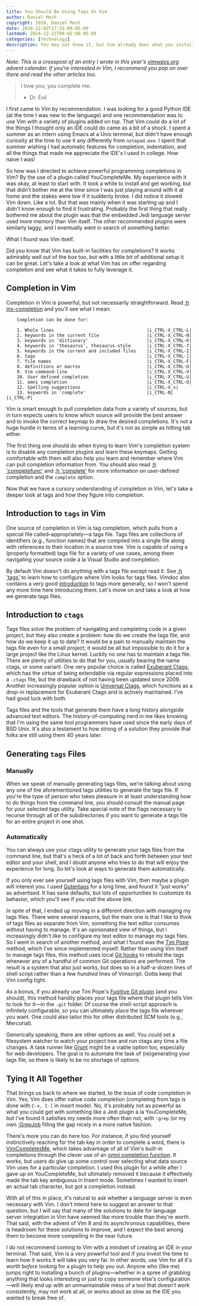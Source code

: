 ```yaml
---
title: You Should Be Using Tags In Vim
author: Daniel Moch
copyright: 2018, Daniel Moch
date: 2018-12-02T17:33:09-05:00
lastmod: 2024-12-21T09:02:00-05:00
categories: [technology]
description: You may not know it, but Vim already does what you installed a Jedi plugin to do
---
```

*Note: This is a crosspost of an entry I wrote in this year's
[vimways.org](http://vimways.org) advent calendar. If
you're interested in Vim, I recommend you pop on over there and read
the other articles too.*

> I love you; you complete me.
>
> - Dr. Evil

I first came to Vim by recommendation. I was looking for a good Python
IDE (at the time I was new to the language) and one recommendation was
to use Vim with a variety of plugins added on top. That Vim could do a
lot of the things I thought only an IDE could do came as a bit of a
shock. I spent a summer as an intern using Emacs at a Unix terminal, but
didn't have enough curiosity at the time to use it any differently from
`notepad.exe`. I spent that summer wishing I had automatic features for
completion, indentation, and all the things that made me appreciate
the IDE's I used in college. How naive I was!

So how was I directed to achieve powerful programming completions in
Vim? By the use of a plugin called YouCompleteMe. My experience with it
was okay, at least to start with. It took a while to install and get
working, but that didn't bother me at the time since I was just playing
around with it at home and the stakes were low if it suddenly broke. I
did notice it slowed Vim down. Like a lot. But that was mainly when it
was starting up and I didn't know enough to find it frustrating.
Probably the first thing that really bothered me about the plugin was
that the embedded Jedi language server used more memory than Vim itself.
The other recommended plugins were similarly laggy, and I eventually
went in search of something better.

What I found was Vim itself.

Did you know that Vim has built-in facilities for completions? It works
admirably well out of the box too, but with a little bit of additional
setup it can be great. Let's take a look at what Vim has on offer
regarding completion and see what it takes to fully leverage it.

Completion in Vim
-----------------

Completion in Vim is powerful, but not necessarily straightforward.
Read [:h
ins-completion](http://vimdoc.sourceforge.net/htmldoc/insert.html#ins-completion)
and you'll see what I mean:

		Completion can be done for:

		1. Whole lines                                   |i_CTRL-X_CTRL-L|
		2. keywords in the current file                  |i_CTRL-X_CTRL-N|
		3. keywords in 'dictionary'                      |i_CTRL-X_CTRL-K|
		4. keywords in 'thesaurus', thesaurus-style      |i_CTRL-X_CTRL-T|
		5. keywords in the current and included files    |i_CTRL-X_CTRL-I|
		6. tags                                          |i_CTRL-X_CTRL-]|
		7. file names                                    |i_CTRL-X_CTRL-F|
		8. definitions or macros                         |i_CTRL-X_CTRL-D|
		9. Vim command-line                              |i_CTRL-X_CTRL-V|
		10. User defined completion                      |i_CTRL-X_CTRL-U|
		11. omni completion                              |i_CTRL-X_CTRL-O|
		12. Spelling suggestions                         |i_CTRL-X_s|
		13. keywords in 'complete'                       |i_CTRL-N| |i_CTRL-P|

Vim is smart enough to pull completion data from a variety of sources,
but in turn expects users to know which source will provide the best
answer and to invoke the correct keymap to draw the desired completions.
It's not a huge hurdle in terms of a learning curve, but it's not as
simple as hitting tab either.

The first thing one should do when trying to learn Vim's completion
system is to disable any completion plugins and learn these keymaps.
Getting comfortable with them will also help you learn and remember
where Vim can pull completion information from. You should also read
[:h
'completefunc'](http://vimdoc.sourceforge.net/htmldoc/options.html#'completefunc')
and [:h
'complete'](http://vimdoc.sourceforge.net/htmldoc/options.html#'complete')
for more information on user-defined completion and the `complete`
option.

Now that we have a cursory understanding of completion in Vim, let's
take a deeper look at tags and how they figure into completion.

Introduction to `tags` in Vim
-----------------------------

One source of completion in Vim is tag completion, which pulls from a
special file called–appropriately—a tags file. Tags files are collections
of identifiers (e.g., function names) that are compiled into a single
file along with references to their location in a source tree.  Vim is
capable of using a (properly formatted) tags file for a variety of use
cases, among them navigating your source code à la Visual Studio and
completion.

By default Vim doesn't do anything with a tags file except read it.
See [:h
'tags'](http://vimdoc.sourceforge.net/htmldoc/options.html#'tags') to
learn how to configure where Vim looks for tags files. Vimdoc also
contains a very good
[introduction](http://vimdoc.sourceforge.net/htmldoc/usr_29.html#29.1)
to tags more generally, so I won't spend any more time here
introducing them. Let's move on and take a look at how we generate
tags files.

Introduction to `ctags`
-----------------------

Tags files solve the problem of navigating and completing code in a
given project, but they also create a problem: how do we create the
tags file, and how do we keep it up to date? It would be a pain to
manually maintain the tags file even for a small project; it would be
all but impossible to do it for a large project like the Linux kernel.
Luckily no one has to maintain a tags file. There are plenty of
utilities to do that for you, usually bearing the name ctags, or some
variant. One very popular choice is called [Exuberant
Ctags](http://ctags.sourceforge.net/), which has the virtue of being
extendable via regular expressions placed into a `.ctags` file, but
the drawback of not having been updated since 2009. Another
increasingly popular option is [Universal Ctags](https://ctags.io/),
which functions as a drop-in replacement for Exuberant Ctags and is
actively maintained. I've had good luck with both.

Tags files and the tools that generate them have a long history
alongside advanced text editors. The history-of-computing nerd in me
likes knowing that I'm using the same tool programmers have used since
the early days of BSD Unix. It's also a testament to how strong of a
solution they provide that folks are still using them 40 years later.

Generating `tags` Files
-----------------------

### Manually

When we speak of manually generating tags files, we're talking about
using any one of the aforementioned tags utilities to generate the tags
file. If you're the type of person who takes pleasure in at least
understanding how to do things from the command line, you should consult
the manual page for your selected tags utility. Take special note of the
flags necessary to recurse through all of the subdirectories if you want
to generate a tags file for an entire project in one shot.

### Automatically

You can always use your ctags utility to generate your tags files from
the command line, but that's a heck of a lot of back and forth between
your text editor and your shell, and I doubt anyone who tries to do that
will enjoy the experience for long. So let's look at ways to generate
them automatically.

If you only ever see yourself using tags files with Vim, then maybe a
plugin will interest you. I used
[Gutentags](https://bolt80.com/gutentags/) for a long time, and found
it "just works" as advertised. It has sane defaults, but lots of
opportunities to customize its behavior, which you'll see if you visit
the above link.

In spite of that, I ended up moving in a different direction with
managing my tags files. There were several reasons, but the main one
is that I like to think of tags files as separate from Vim, something
the text editor consumes without having to manage. It's an opinionated
view of things, but I increasingly didn't like to configure my text
editor to manage my tags files. So I went in search of another method,
and what I found was the [Tim
Pope](https://tbaggery.com/2011/08/08/effortless-ctags-with-git.html)
method, which I've since implemented myself. Rather than using Vim
itself to manage tags files, this method uses local [Git
hooks](https://git-scm.com/docs/githooks) to rebuild the tags whenever
any of a handful of common Git operations are performed. The result is
a system that also just works, but does so in a half-a-dozen lines of
shell script rather than a few *hundred* lines of Vimscript. Gotta
keep that Vim config tight.

As a bonus, if you already use Tim Pope's [Fugitive Git
plugin](https://github.com/tpope/vim-fugitive) (and you should), this
method handily places your tags file where that plugin tells Vim to
look for it—in the `.git` folder. Of course the shell-script
approach is infinitely configurable, so you can ultimately place the
tags file wherever you want. One could also tailor this for other
distributed SCM tools (e.g., Mercurial).

Generically speaking, there are other options as well. You could set a
filesystem watcher to watch your project tree and run ctags any time a
file changes. A task runner like [Grunt](https://gruntjs.com/) might
be a viable option too, especially for web developers. The goal is to
automate the task of (re)generating your tags file, so there is likely
to be no shortage of options.

Tying It All Together
---------------------

That brings us back to where we started, to the issue of code
completion in Vim. Yes, Vim does offer native code completion
(completing from tags is done with `C-x, C-]` in insert mode). No,
it's probably not as powerful as what you could get with something
like a Jedi plugin à la YouCompleteMe, but I've found it satisfies my
needs more often than not, with `:grep` (or my own
[:GrepJob](https://git.danielmoch.com/vim-makejob.git) filling the gap
nicely in a more native fashion.

There's more you can do here too. For instance, if you find yourself
instinctively reaching for the tab key in order to complete a word,
there is [VimCompletesMe](https://github.com/ajh17/VimCompletesMe),
which takes advantage of all of Vim's built-in completions through the
clever use of an [omni completion
function](http://vimdoc.sourceforge.net/htmldoc/options.html#'omnifunc').
It works, but users do give up some control over selecting what data
source Vim uses for a particular completion. I used this plugin for a
while after I gave up on YouCompleteMe, but ultimately removed it
because it effectively made the tab key ambiguous in Insert mode.
Sometimes I wanted to insert an actual tab character, but got a
completion instead.

With all of this in place, it's natural to ask whether a language server
is even necessary with Vim. I don't intend here to suggest an answer to
that question, but I will say that many of the solutions to date for
language server integration in Vim have seemed like more trouble than
they're worth. That said, with the advent of Vim 8 and its asynchronous
capabilities, there is headroom for these solutions to improve, and I
expect the best among them to become more compelling in the near future.

I do not recommend coming to Vim with a mindset of creating an IDE in
your terminal. That said, Vim is a very powerful tool and if you invest
the time to learn how it works it will take you very far. In other
words, use Vim for all it's worth *before* looking for a plugin to help
you out. Anyone who (like me) jumps right to installing a bunch of
plugins—whether in a spree of grabbing anything that looks interesting
or just to copy someone else's configuration—will likely end up with an
unmaintainable mess of a tool that doesn't work consistently, may not
work at all, or works about as slow as the IDE you wanted to break free
of.
